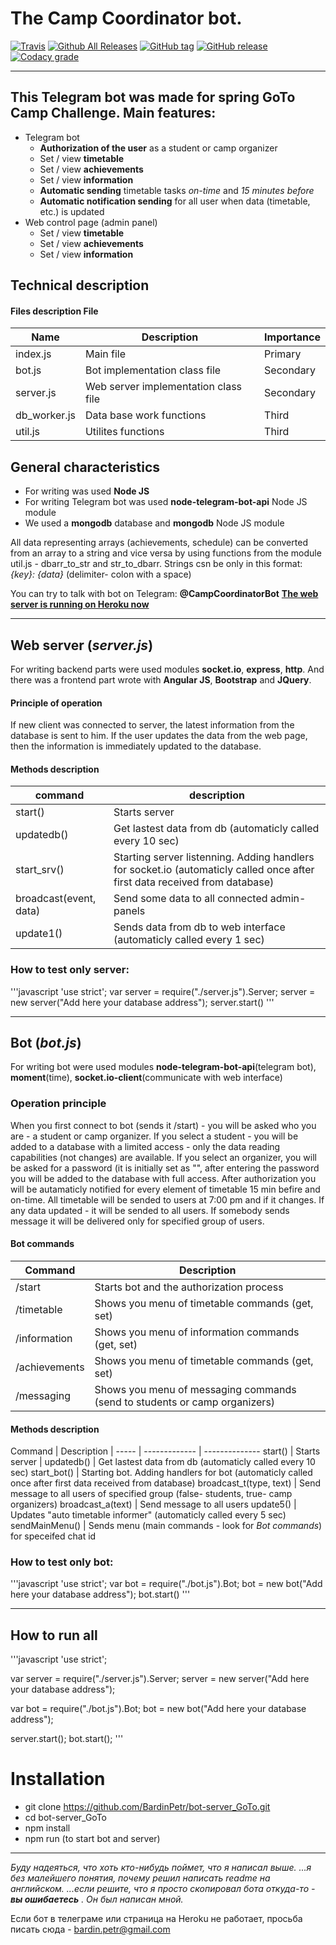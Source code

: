 The Camp Coordinator bot. 
===================== 
[![Travis](https://img.shields.io/travis/BardinPetr/bot-server_GoTo.svg?style=flat-square)](https://travis-ci.org/BardinPetr/bot-server_GoTo)  [![Github All Releases](https://img.shields.io/github/downloads/BardinPetr/bot-server_GoTo/total.svg?style=flat-square)](https://github.com/BardinPetr/bot-server_GoTo)  [![GitHub tag](https://img.shields.io/github/tag/BardinPetr/bot-server_GoTo.svg?style=flat-square)](https://github.com/BardinPetr/bot-server_GoTo/tags)  [![GitHub release](https://img.shields.io/github/release/BardinPetr/bot-server_GoTo.svg?style=flat-square)](https://github.com/BardinPetr/bot-server_GoTo/releases)  [![Codacy grade](https://img.shields.io/codacy/grade/32431a32ce774d4c836cefbb6e20f683.svg?style=flat-square)](https://www.codacy.com/app/BardinPetr/bot-server_GoTo)

----------
This Telegram bot was made for spring GoTo Camp Challenge. 
Main features: 
-------------------- 
- Telegram bot 
	- __Authorization of the user__ as a student or camp organizer
	- Set / view __timetable__ 
	- Set / view __achievements__ 
	- Set / view __information__ 
	- __Automatic sending__ timetable tasks *on-time* and *15 minutes before* 
	- __Automatic notification sending__ for all user when data (timetable, etc.) is updated 
- Web control page (admin panel)  
	- Set / view __timetable__ 
	- Set / view __achievements__ 
	- Set / view __information__ 

Technical description 
------------------------- 
#### Files description File 
Name | Description | Importance
----- | ------------- | -------------- 
index.js | Main file | Primary 
bot.js | Bot implementation class file | Secondary 
server.js | Web server implementation class file | Secondary 
db_worker.js | Data base work functions | Third 
util.js | Utilites functions | Third


## General characteristics
* For writing was used **Node JS**
* For writing Telegram bot was used **node-telegram-bot-api** Node JS module
* We used a **mongodb** database and **mongodb** Node JS module

All data representing arrays (achievements, schedule) can be converted from an array to a string and vice versa by using functions from the module util.js - dbarr_to_str and str_to_dbarr. Strings csn be only in this format: *{key}: {data}* (delimiter- colon with a space)
 
You can try to talk with bot on Telegram: **@CampCoordinatorBot**
[**The web server is running on Heroku now**](camp-organizer-bot.herokuapp.com)

----------

## Web server (*server.js*)
For writing backend parts were used modules **socket.io**, **express**, **http**. And there was a frontend part wrote with **Angular JS**, **Bootstrap** and **JQuery**.
#### Principle of operation
If new client was connected to server, the latest information from the database is sent to him. If the user updates the data from the web page, then the information is immediately updated to the database. 
#### Methods description
command | description 
----- | -------------
start() | Starts server 
updatedb() | Get lastest data from db (automaticly called every 10 sec) 
start_srv() | Starting server listenning. Adding handlers for socket.io (automaticly called once after first data received from database) 
broadcast(event, data) | Send some data to all connected admin-panels 
update1() | Sends data from db to web interface (automaticly called every 1 sec) 
### How to test only server:
'''javascript
'use strict';
var server = require("./server.js").Server;
server = new server("Add here your database address");
server.start()
'''

----------

## Bot (*bot.js*)
For writing bot were used modules **node-telegram-bot-api**(telegram bot), **moment**(time), **socket.io-client**(communicate with web interface) 
### Operation principle
When you first connect to bot (sends it /start) - you will be asked who you are - a student or camp organizer. If you select a student - you will be added to a database with a limited access - only the data reading capabilities (not changes) are available. If you select an organizer, you will be asked for a password (it is initially set as "", after entering the password you will be added to the database with full access.
After authorization you will be autamaticly notified for every element of timetable 15 min befire and on-time. All timetable will be sended to users at 7:00 pm and if it changes.
If any data updated - it will be sended to all users.
If somebody sends message it will be delivered only for specified group of users.
#### Bot commands
Command | Description
----- | -----
/start | Starts bot and the authorization process
/timetable | Shows you menu of timetable commands (get, set)
/information | Shows you menu of information commands (get, set)
/achievements | Shows you menu of timetable commands (get, set)
/messaging | Shows you menu of messaging commands (send to students or camp organizers)
#### Methods description
Command | Description |
----- | ------------- | -------------- 
start() | Starts server |
updatedb() | Get lastest data from db (automaticly called every 10 sec) 
start_bot() | Starting bot. Adding handlers for bot (automaticly called once after first data received from database) 
broadcast_t(type, text) | Send message to all users of specified group (false- students, true- camp organizers) 
broadcast_a(text) | Send message to all users 
update5() | Updates "auto timetable informer" (automaticly called every 5 sec) 
sendMainMenu() | Sends menu (main commands - look for *Bot commands*) for speceifed chat id 

### How to test only bot:
'''javascript
'use strict';
var bot = require("./bot.js").Bot;
bot = new bot("Add here your database address");
bot.start()
'''

----------

## How to run all
'''javascript
'use strict';

var server = require("./server.js").Server;
server = new server("Add here your database address");

var bot = require("./bot.js").Bot;
bot = new bot("Add here your database address");

server.start();
bot.start();
'''

# Installation
*	git clone https://github.com/BardinPetr/bot-server_GoTo.git
*	cd bot-server_GoTo
*	npm install
*	npm run (to start bot and server)


----------
*Буду надеяться, что хоть кто-нибудь поймет, что я написал выше.*
*...я без малейшего понятия, почему решил написать readme на английском.*
_...если решите, что я просто скопировал бота откуда-то - **вы ошибаетесь** . Он был написан мной._

Если бот в телеграме или страница на Heroku не работает, просьба писать сюда - bardin.petr@gmail.com